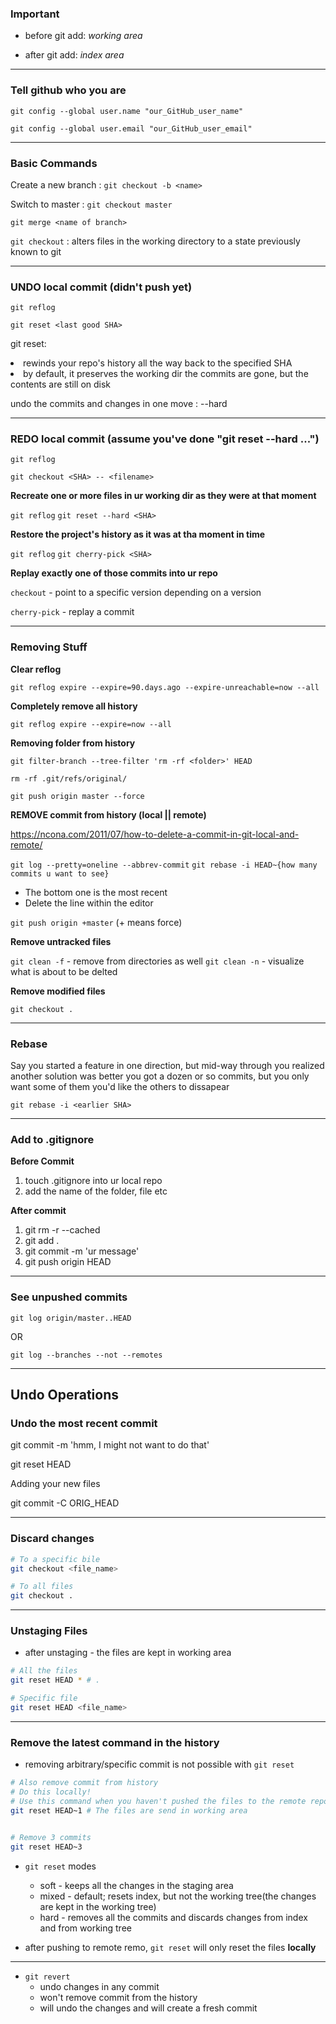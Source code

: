 
### Important

- before git add: _working area_

- after git add: _index area_
--- 

### Tell github who you are

```git config --global user.name "our_GitHub_user_name"```

```git config --global user.email "our_GitHub_user_email"```


---

### Basic Commands

Create a new branch : ``` git checkout -b <name> ```

Switch to master : ``` git checkout master ```

```git merge <name of branch>```

```git checkout``` : alters files in the working directory to a state previously known to git


---

### UNDO local commit (didn't push yet)

```git reflog```

```git reset <last good SHA>```

<p>
git reset: <br>
  <li> rewinds your repo's history all the way back to the specified SHA
  <li> by default, it preserves the working dir the commits are gone, but the contents are still on disk
</p>

undo the commits and changes in one move : --hard

--- 


### REDO local commit (assume you've done "git reset --hard ...")

```git reflog```

```git checkout <SHA> -- <filename>```

<b>Recreate one or more files in ur working dir as they were at that moment</b>

```git reflog```
```git reset --hard <SHA>```


<b> Restore the project's history as it was at tha moment in time</b>

```git reflog```
```git cherry-pick <SHA>```


<b>Replay exactly one of those commits into ur repo</b>

```checkout``` - point to a specific version
depending on a version

```cherry-pick``` - replay a commit

--- 

### Removing Stuff

<b>Clear reflog</b>

```git reflog expire --expire=90.days.ago --expire-unreachable=now --all```

<b>Completely remove all history</b>

```git reflog expire --expire=now --all```

<b>Removing folder from history</b>

```git filter-branch --tree-filter 'rm -rf <folder>' HEAD```

```rm -rf .git/refs/original/```

```git push origin master --force```

<b>REMOVE commit from history (local || remote)</b>

https://ncona.com/2011/07/how-to-delete-a-commit-in-git-local-and-remote/


```git log --pretty=oneline --abbrev-commit```
```git rebase -i HEAD~{how many commits u want to see}```

* The bottom one is the most recent
* Delete the line within the editor

```git push origin +master``` (+ means force)



<b>Remove untracked files</b>

```git clean -f``` - remove from directories as well
```git clean -n``` - visualize what is about to be delted

<b>Remove modified files</b>

```git checkout .```

---

### Rebase

Say you started a feature in one direction, but mid-way through you realized
another solution was better
you got a dozen or so commits, but you only want some of them
you'd like the others to dissapear


```git rebase -i <earlier SHA>```

---


### Add to .gitignore 

<b>Before Commit</b>
1. touch .gitignore into ur local repo
2. add the name of the folder, file etc

<b>After commit </b>
1. git rm -r --cached <what u want to hide>
2. git add .
3. git commit -m 'ur message'
4. git push origin HEAD	


---

### See unpushed commits

```git log origin/master..HEAD```

OR

```git log --branches --not --remotes```

---

## Undo Operations

### Undo the most recent commit

git commit -m 'hmm, I might not want to do that'

git reset HEAD

Adding your new files

git commit -C ORIG_HEAD

---

### Discard changes

```bash
# To a specific bile
git checkout <file_name>

# To all files
git checkout .
```

---

### Unstaging Files

* after unstaging - the files are kept in working area

```bash
# All the files
git reset HEAD * # .

# Specific file
git reset HEAD <file_name>
```

---

### Remove the latest command in the history

- removing arbitrary/specific commit is not possible with ```git reset```

```bash
# Also remove commit from history
# Do this locally!
# Use this command when you haven't pushed the files to the remote repo
git reset HEAD~1 # The files are send in working area


# Remove 3 commits
git reset HEAD~3
```

* ```git reset``` modes
  * soft  - keeps all the changes in the staging area
  * mixed - default; resets index, but not the working tree(the changes are kept in the working tree)
  * hard - removes all the commits and discards changes from index and from working tree


* after pushing to remote remo, ```git reset``` will only reset the files **locally**

---

* ```git revert``` 
  * undo changes in any commit 
  * won't remove commit from the history
  * will undo the changes and will create a fresh commit

```bash

```

